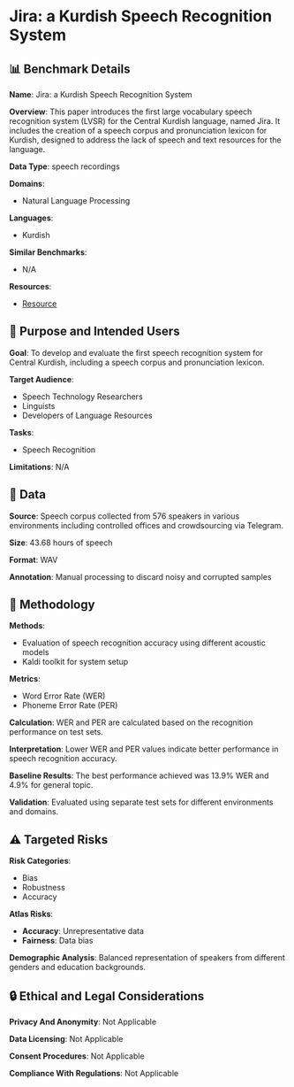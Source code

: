 # Jira: a Kurdish Speech Recognition System

## 📊 Benchmark Details

**Name**: Jira: a Kurdish Speech Recognition System

**Overview**: This paper introduces the first large vocabulary speech recognition system (LVSR) for the Central Kurdish language, named Jira. It includes the creation of a speech corpus and pronunciation lexicon for Kurdish, designed to address the lack of speech and text resources for the language.

**Data Type**: speech recordings

**Domains**:
- Natural Language Processing

**Languages**:
- Kurdish

**Similar Benchmarks**:
- N/A

**Resources**:
- [Resource](N/A)

## 🎯 Purpose and Intended Users

**Goal**: To develop and evaluate the first speech recognition system for Central Kurdish, including a speech corpus and pronunciation lexicon.

**Target Audience**:
- Speech Technology Researchers
- Linguists
- Developers of Language Resources

**Tasks**:
- Speech Recognition

**Limitations**: N/A

## 💾 Data

**Source**: Speech corpus collected from 576 speakers in various environments including controlled offices and crowdsourcing via Telegram.

**Size**: 43.68 hours of speech

**Format**: WAV

**Annotation**: Manual processing to discard noisy and corrupted samples

## 🔬 Methodology

**Methods**:
- Evaluation of speech recognition accuracy using different acoustic models
- Kaldi toolkit for system setup

**Metrics**:
- Word Error Rate (WER)
- Phoneme Error Rate (PER)

**Calculation**: WER and PER are calculated based on the recognition performance on test sets.

**Interpretation**: Lower WER and PER values indicate better performance in speech recognition accuracy.

**Baseline Results**: The best performance achieved was 13.9% WER and 4.9% for general topic.

**Validation**: Evaluated using separate test sets for different environments and domains.

## ⚠️ Targeted Risks

**Risk Categories**:
- Bias
- Robustness
- Accuracy

**Atlas Risks**:
- **Accuracy**: Unrepresentative data
- **Fairness**: Data bias

**Demographic Analysis**: Balanced representation of speakers from different genders and education backgrounds.

## 🔒 Ethical and Legal Considerations

**Privacy And Anonymity**: Not Applicable

**Data Licensing**: Not Applicable

**Consent Procedures**: Not Applicable

**Compliance With Regulations**: Not Applicable
